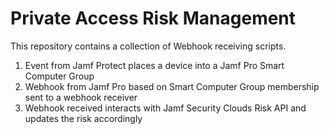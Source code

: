 # Private Access Risk Management

This repository contains a collection of Webhook receiving scripts.
1. Event from Jamf Protect places a device into a Jamf Pro Smart Computer Group
2. Webhook from Jamf Pro based on Smart Computer Group membership sent to a webhook receiver
3. Webhook received interacts with Jamf Security Clouds Risk API and updates the risk accordingly

